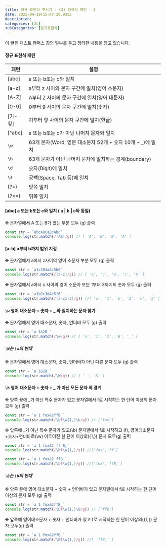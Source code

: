 ```yaml
---
title: 정규 표현식 뿌시기 - (3) 정규식 패턴 - 2
date: 2022-04-19T15:47:20.935Z
description:
categories: [Js]
subCategories: [정규표현식]
---
```


이 글은 패스트 캠퍼스 강의 일부를 듣고 정리한 내용을 담고 있습니다.

#### 정규 표현식 패턴

| 패턴    | 설명                                                        |
| ------- | ----------------------------------------------------------- |
| [abc]   | a 또는 b또는 c와 일치                                       |
| [a-z]   | a부터 z 사이의 문자 구간에 일치(영어 소문자)                |
| [A-Z]   | A부터 Z 사이의 문자 구간에 일치(영어 대문자)                |
| [0-9]   | 0부터 9 사이의 문자 구간에 일치(숫자)                       |
| [가-힣] | 가부터 힣 사이의 문자 구간에 일치(한글)                     |
| [^abc]  | a 또는 b또는 c가 아닌 나머지 문자와 일치                    |
| `\w`    | 63개 문자(Word, 영문 대소문자 52개 + 숫자 10개 + \_)에 일치 |
| `\b`    | 63개 문자가 아닌 나머지 문자에 일치하는 경계(boundary)      |
| `\d`    | 숫자(Digit)에 일치                                          |
| `\s`    | 공백(Space, Tab 등)에 일치                                  |
| (?=)    | 앞쪽 일치                                                   |
| (?<=)   | 뒤쪽 일치                                                   |

#### [abc] a 또는 b또는 c와 일치 ( a | b | c와 동일)

<div class="tab bottom10">✤ 문자열에서 A 또는 B가 있는 부분 모두 (g) 출력</div>

```jsx
const str = `abcABCaBcAbc`
console.log(str.match(/[AB]/g)) // [ 'A', 'B', 'B', 'A' ]
```

#### [a-b] a부터 b까지 범위 지정

<div class="tab bottom10">✤ 문자열에서 a에서 z사이의 영어 소문자 부분 모두 (g) 출력</div>

```jsx
const str = `a1c2B3a4c5b6`
console.log(str.match(/[a-z]/g)) // [ 'a', 'c', 'a', 'c', 'b' ]
```

<div class="tab bottom10">✤ 문자열에서 a에서 c 사이의 영어 소문자 또는 1부터 3까지의 숫자 모두 (g) 출력</div>

```jsx
const str = `a1b2c3d4e5f6`
console.log(str.match(/[a-c1-3]/g)) //[ 'a', '1', 'b', '2', 'c', '3' ]
```

#### `\w` 영어 대소문자 + 숫자 + \_ 와 일치하는 문자 찾기

<div class="tab bottom10">✤ 문자열에서 영어 대소문자, 숫자, 언더바 모두 (g) 출력</div>

```jsx
const str = `a 1&2B_`
console.log(str.match(/\w/g)) // [ 'a', '1', '2', 'B', '_' ]
```

##### `\W`는 `\w`의 반대

<div class="tab bottom10">✤ 문자열에서 영어 대소문자, 숫자, 언더바가 아닌 다른 문자 모두 (g) 출력</div>

```jsx
const str = `a 1&2B_`
console.log(str.match(/\W/g)) // [ ' ', '&' ]
```

#### `\b` 영어 대소문자 + 숫자 + \_ 가 아닌 모든 문자 의 경계

<div class="tab bottom10">✤ 양쪽 끝에 _가 아닌 특수 문자가 있고 문자열에서 f로 시작하는 한 단어 이상의 문자 모두 (g) 출력</div>

```jsx
const str = `a 1 fox&2ffB_`
console.log(str.match(/\bf\w{1,}\b/g)) // ['fox']
```

<div class="tab bottom10">✤ 앞쪽에 _가 아닌 특수 문자가 있고(\b) 문자열에서 f로 시작하고 (f), 영어대소문자+숫자+언더바로(\w) 이루어진 한 단어 이상의({1,}) 문자 모두(g) 출력</div>

```jsx
const str = `a 1 fox&2 ff B_`
console.log(str.match(/\bf\w{1,}/g)) //['fox','ff']
```

```jsx
const str = `a 1 fox&2 ffB_`
console.log(str.match(/\bf\w{1,}/g)) //['fox','ffB_']
```

##### `\B`는 `\b`의 반대

<div class="tab bottom10">✤ 양쪽 끝에 영어 대소문자 + 숫자 + 언더바가 있고 문자열에서 f로 시작하는 한 단어 이상의 문자 모두 (g) 출력</div>

```jsx
const str = `a 1 fox&2ffB_`
console.log(str.match(/\Bf\w{1,}\B/g)) // ['ffB']
```

<div class="tab bottom10">✤ 앞쪽에 영어대소문자 + 숫자 + 언더바가 있고 f로 시작하는 한 단어 이상의({1,}) 문자 모두(g) 출력</div>

```jsx
const str = `a 1 fox&2ffB_`
console.log(str.match(/\Bf\w{1,}/g)) //[ 'ffB_' ]
```
